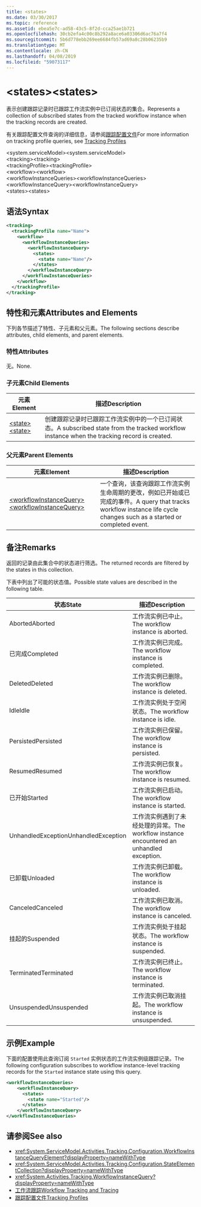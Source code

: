 ```yaml
---
title: <states>
ms.date: 03/30/2017
ms.topic: reference
ms.assetid: ebea5e7c-ad58-43c5-8f2d-cca25ae1b721
ms.openlocfilehash: 30cb2efa4c00c8b292a8ace6a03306d6ac76a7f4
ms.sourcegitcommit: 5b6d778ebb269ee6684fb57ad69a8c28b06235b9
ms.translationtype: MT
ms.contentlocale: zh-CN
ms.lasthandoff: 04/08/2019
ms.locfileid: "59073117"
---
```

# <a name="states"></a><span data-ttu-id="5a218-101">\<states></span><span class="sxs-lookup"><span data-stu-id="5a218-101">\<states></span></span>
<span data-ttu-id="5a218-102">表示创建跟踪记录时已跟踪工作流实例中已订阅状态的集合。</span><span class="sxs-lookup"><span data-stu-id="5a218-102">Represents a collection of subscribed states from the tracked workflow instance when the tracking records are created.</span></span>  
  
 <span data-ttu-id="5a218-103">有关跟踪配置文件查询的详细信息，请参阅[跟踪配置文件](../../../../../docs/framework/windows-workflow-foundation/tracking-profiles.md)</span><span class="sxs-lookup"><span data-stu-id="5a218-103">For more information on tracking profile queries, see [Tracking Profiles](../../../../../docs/framework/windows-workflow-foundation/tracking-profiles.md)</span></span>  
  
<span data-ttu-id="5a218-104">\<system.serviceModel></span><span class="sxs-lookup"><span data-stu-id="5a218-104">\<system.serviceModel></span></span>  
<span data-ttu-id="5a218-105">\<tracking></span><span class="sxs-lookup"><span data-stu-id="5a218-105">\<tracking></span></span>  
<span data-ttu-id="5a218-106">\<trackingProfile></span><span class="sxs-lookup"><span data-stu-id="5a218-106">\<trackingProfile></span></span>  
<span data-ttu-id="5a218-107">\<workflow></span><span class="sxs-lookup"><span data-stu-id="5a218-107">\<workflow></span></span>  
<span data-ttu-id="5a218-108">\<workflowInstanceQueries></span><span class="sxs-lookup"><span data-stu-id="5a218-108">\<workflowInstanceQueries></span></span>  
<span data-ttu-id="5a218-109">\<workflowInstanceQuery></span><span class="sxs-lookup"><span data-stu-id="5a218-109">\<workflowInstanceQuery></span></span>  
<span data-ttu-id="5a218-110">\<states></span><span class="sxs-lookup"><span data-stu-id="5a218-110">\<states></span></span>  
  
## <a name="syntax"></a><span data-ttu-id="5a218-111">语法</span><span class="sxs-lookup"><span data-stu-id="5a218-111">Syntax</span></span>  
  
```xml  
<tracking>
  <trackingProfile name="Name">
    <workflow>
      <workflowInstanceQueries>
        <workflowInstanceQuery>
          <states>
            <state name="Name"/>
          </states>
        </workflowInstanceQuery>
      </workflowInstanceQueries>
    </workflow>
  </trackingProfile>
</tracking>  
```  
  
## <a name="attributes-and-elements"></a><span data-ttu-id="5a218-112">特性和元素</span><span class="sxs-lookup"><span data-stu-id="5a218-112">Attributes and Elements</span></span>  
 <span data-ttu-id="5a218-113">下列各节描述了特性、子元素和父元素。</span><span class="sxs-lookup"><span data-stu-id="5a218-113">The following sections describe attributes, child elements, and parent elements.</span></span>  
  
### <a name="attributes"></a><span data-ttu-id="5a218-114">特性</span><span class="sxs-lookup"><span data-stu-id="5a218-114">Attributes</span></span>  
 <span data-ttu-id="5a218-115">无。</span><span class="sxs-lookup"><span data-stu-id="5a218-115">None.</span></span>  
  
### <a name="child-elements"></a><span data-ttu-id="5a218-116">子元素</span><span class="sxs-lookup"><span data-stu-id="5a218-116">Child Elements</span></span>  
  
|<span data-ttu-id="5a218-117">元素</span><span class="sxs-lookup"><span data-stu-id="5a218-117">Element</span></span>|<span data-ttu-id="5a218-118">描述</span><span class="sxs-lookup"><span data-stu-id="5a218-118">Description</span></span>|  
|-------------|-----------------|  
|[<span data-ttu-id="5a218-119">\<state></span><span class="sxs-lookup"><span data-stu-id="5a218-119">\<state></span></span>](../../../../../docs/framework/configure-apps/file-schema/windows-workflow-foundation/states.md)|<span data-ttu-id="5a218-120">创建跟踪记录时已跟踪工作流实例中的一个已订阅状态。</span><span class="sxs-lookup"><span data-stu-id="5a218-120">A subscribed state from the tracked workflow instance when the tracking record is created.</span></span>|  
  
### <a name="parent-elements"></a><span data-ttu-id="5a218-121">父元素</span><span class="sxs-lookup"><span data-stu-id="5a218-121">Parent Elements</span></span>  
  
|<span data-ttu-id="5a218-122">元素</span><span class="sxs-lookup"><span data-stu-id="5a218-122">Element</span></span>|<span data-ttu-id="5a218-123">描述</span><span class="sxs-lookup"><span data-stu-id="5a218-123">Description</span></span>|  
|-------------|-----------------|  
|[<span data-ttu-id="5a218-124">\<workflowInstanceQuery></span><span class="sxs-lookup"><span data-stu-id="5a218-124">\<workflowInstanceQuery></span></span>](../../../../../docs/framework/configure-apps/file-schema/windows-workflow-foundation/workflowinstancequery.md)|<span data-ttu-id="5a218-125">一个查询，该查询跟踪工作流实例生命周期的更改，例如已开始或已完成的事件。</span><span class="sxs-lookup"><span data-stu-id="5a218-125">A query that tracks workflow instance life cycle changes such as a started or completed event.</span></span>|  
  
## <a name="remarks"></a><span data-ttu-id="5a218-126">备注</span><span class="sxs-lookup"><span data-stu-id="5a218-126">Remarks</span></span>  
 <span data-ttu-id="5a218-127">返回的记录由此集合中的状态进行筛选。</span><span class="sxs-lookup"><span data-stu-id="5a218-127">The returned records are filtered by the states in this collection.</span></span>  
  
 <span data-ttu-id="5a218-128">下表中列出了可能的状态值。</span><span class="sxs-lookup"><span data-stu-id="5a218-128">Possible state values are described in the following table.</span></span>  
  
|<span data-ttu-id="5a218-129">状态</span><span class="sxs-lookup"><span data-stu-id="5a218-129">State</span></span>|<span data-ttu-id="5a218-130">描述</span><span class="sxs-lookup"><span data-stu-id="5a218-130">Description</span></span>|  
|-----------|-----------------|  
|<span data-ttu-id="5a218-131">Aborted</span><span class="sxs-lookup"><span data-stu-id="5a218-131">Aborted</span></span>|<span data-ttu-id="5a218-132">工作流实例已中止。</span><span class="sxs-lookup"><span data-stu-id="5a218-132">The workflow instance is aborted.</span></span>|  
|<span data-ttu-id="5a218-133">已完成</span><span class="sxs-lookup"><span data-stu-id="5a218-133">Completed</span></span>|<span data-ttu-id="5a218-134">工作流实例已完成。</span><span class="sxs-lookup"><span data-stu-id="5a218-134">The workflow instance is completed.</span></span>|  
|<span data-ttu-id="5a218-135">Deleted</span><span class="sxs-lookup"><span data-stu-id="5a218-135">Deleted</span></span>|<span data-ttu-id="5a218-136">工作流实例已删除。</span><span class="sxs-lookup"><span data-stu-id="5a218-136">The workflow instance is deleted.</span></span>|  
|<span data-ttu-id="5a218-137">Idle</span><span class="sxs-lookup"><span data-stu-id="5a218-137">Idle</span></span>|<span data-ttu-id="5a218-138">工作流实例处于空闲状态。</span><span class="sxs-lookup"><span data-stu-id="5a218-138">The workflow instance is idle.</span></span>|  
|<span data-ttu-id="5a218-139">Persisted</span><span class="sxs-lookup"><span data-stu-id="5a218-139">Persisted</span></span>|<span data-ttu-id="5a218-140">工作流实例已保留。</span><span class="sxs-lookup"><span data-stu-id="5a218-140">The workflow instance is persisted.</span></span>|  
|<span data-ttu-id="5a218-141">Resumed</span><span class="sxs-lookup"><span data-stu-id="5a218-141">Resumed</span></span>|<span data-ttu-id="5a218-142">工作流实例已恢复。</span><span class="sxs-lookup"><span data-stu-id="5a218-142">The workflow instance is resumed.</span></span>|  
|<span data-ttu-id="5a218-143">已开始</span><span class="sxs-lookup"><span data-stu-id="5a218-143">Started</span></span>|<span data-ttu-id="5a218-144">工作流实例已启动。</span><span class="sxs-lookup"><span data-stu-id="5a218-144">The workflow instance is started.</span></span>|  
|<span data-ttu-id="5a218-145">UnhandledException</span><span class="sxs-lookup"><span data-stu-id="5a218-145">UnhandledException</span></span>|<span data-ttu-id="5a218-146">工作流实例遇到了未经处理的异常。</span><span class="sxs-lookup"><span data-stu-id="5a218-146">The workflow instance encountered an unhandled exception.</span></span>|  
|<span data-ttu-id="5a218-147">已卸载</span><span class="sxs-lookup"><span data-stu-id="5a218-147">Unloaded</span></span>|<span data-ttu-id="5a218-148">工作流实例已卸载。</span><span class="sxs-lookup"><span data-stu-id="5a218-148">The workflow instance is unloaded.</span></span>|  
|<span data-ttu-id="5a218-149">Canceled</span><span class="sxs-lookup"><span data-stu-id="5a218-149">Canceled</span></span>|<span data-ttu-id="5a218-150">工作流实例已取消。</span><span class="sxs-lookup"><span data-stu-id="5a218-150">The workflow instance is canceled.</span></span>|  
|<span data-ttu-id="5a218-151">挂起的</span><span class="sxs-lookup"><span data-stu-id="5a218-151">Suspended</span></span>|<span data-ttu-id="5a218-152">工作流实例处于挂起状态。</span><span class="sxs-lookup"><span data-stu-id="5a218-152">The workflow instance is suspended.</span></span>|  
|<span data-ttu-id="5a218-153">Terminated</span><span class="sxs-lookup"><span data-stu-id="5a218-153">Terminated</span></span>|<span data-ttu-id="5a218-154">工作流实例已终止。</span><span class="sxs-lookup"><span data-stu-id="5a218-154">The workflow instance is terminated.</span></span>|  
|<span data-ttu-id="5a218-155">Unsuspended</span><span class="sxs-lookup"><span data-stu-id="5a218-155">Unsuspended</span></span>|<span data-ttu-id="5a218-156">工作流实例已取消挂起。</span><span class="sxs-lookup"><span data-stu-id="5a218-156">The workflow instance is unsuspended.</span></span>|  
  
## <a name="example"></a><span data-ttu-id="5a218-157">示例</span><span class="sxs-lookup"><span data-stu-id="5a218-157">Example</span></span>  
 <span data-ttu-id="5a218-158">下面的配置使用此查询订阅 `Started` 实例状态的工作流实例级跟踪记录。</span><span class="sxs-lookup"><span data-stu-id="5a218-158">The following configuration subscribes to workflow instance-level tracking records for the `Started` instance state using this query.</span></span>  
  
```xml  
<workflowInstanceQueries>  
    <workflowInstanceQuery>  
      <states>  
        <state name="Started"/>  
      </states>  
    </workflowInstanceQuery>  
</workflowInstanceQueries>  
```  
  
## <a name="see-also"></a><span data-ttu-id="5a218-159">请参阅</span><span class="sxs-lookup"><span data-stu-id="5a218-159">See also</span></span>

- <xref:System.ServiceModel.Activities.Tracking.Configuration.WorkflowInstanceQueryElement?displayProperty=nameWithType>
- <xref:System.ServiceModel.Activities.Tracking.Configuration.StateElementCollection?displayProperty=nameWithType>
- <xref:System.Activities.Tracking.WorkflowInstanceQuery?displayProperty=nameWithType>
- [<span data-ttu-id="5a218-160">工作流跟踪</span><span class="sxs-lookup"><span data-stu-id="5a218-160">Workflow Tracking and Tracing</span></span>](../../../../../docs/framework/windows-workflow-foundation/workflow-tracking-and-tracing.md)
- [<span data-ttu-id="5a218-161">跟踪配置文件</span><span class="sxs-lookup"><span data-stu-id="5a218-161">Tracking Profiles</span></span>](../../../../../docs/framework/windows-workflow-foundation/tracking-profiles.md)
